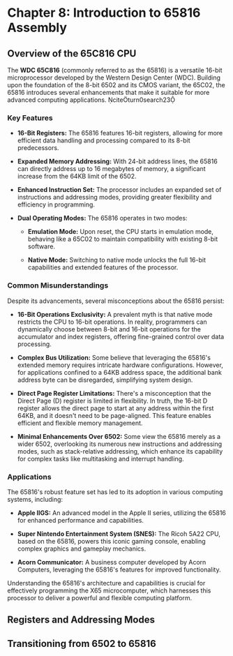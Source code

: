 # Chapter 8: Introduction to 65816 Assembly

## Overview of the 65C816 CPU

The **WDC 65C816** (commonly referred to as the 65816) is a versatile 16-bit microprocessor developed by the Western Design Center (WDC). Building upon the foundation of the 8-bit 6502 and its CMOS variant, the 65C02, the 65816 introduces several enhancements that make it suitable for more advanced computing applications. citeturn0search23

### Key Features

- **16-Bit Registers:** The 65816 features 16-bit registers, allowing for more efficient data handling and processing compared to its 8-bit predecessors.

- **Expanded Memory Addressing:** With 24-bit address lines, the 65816 can directly address up to 16 megabytes of memory, a significant increase from the 64KB limit of the 6502.

- **Enhanced Instruction Set:** The processor includes an expanded set of instructions and addressing modes, providing greater flexibility and efficiency in programming.

- **Dual Operating Modes:** The 65816 operates in two modes:

  - **Emulation Mode:** Upon reset, the CPU starts in emulation mode, behaving like a 65C02 to maintain compatibility with existing 8-bit software.

  - **Native Mode:** Switching to native mode unlocks the full 16-bit capabilities and extended features of the processor.

### Common Misunderstandings

Despite its advancements, several misconceptions about the 65816 persist:

- **16-Bit Operations Exclusivity:** A prevalent myth is that native mode restricts the CPU to 16-bit operations. In reality, programmers can dynamically choose between 8-bit and 16-bit operations for the accumulator and index registers, offering fine-grained control over data processing.

- **Complex Bus Utilization:** Some believe that leveraging the 65816's extended memory requires intricate hardware configurations. However, for applications confined to a 64KB address space, the additional bank address byte can be disregarded, simplifying system design.

- **Direct Page Register Limitations:** There's a misconception that the Direct Page (D) register is limited in flexibility. In truth, the 16-bit D register allows the direct page to start at any address within the first 64KB, and it doesn't need to be page-aligned. This feature enables efficient and flexible memory management.

- **Minimal Enhancements Over 6502:** Some view the 65816 merely as a wider 6502, overlooking its numerous new instructions and addressing modes, such as stack-relative addressing, which enhance its capability for complex tasks like multitasking and interrupt handling.

### Applications

The 65816's robust feature set has led to its adoption in various computing systems, including:

- **Apple IIGS:** An advanced model in the Apple II series, utilizing the 65816 for enhanced performance and capabilities.

- **Super Nintendo Entertainment System (SNES):** The Ricoh 5A22 CPU, based on the 65816, powers this iconic gaming console, enabling complex graphics and gameplay mechanics.

- **Acorn Communicator:** A business computer developed by Acorn Computers, leveraging the 65816's features for improved functionality.

Understanding the 65816's architecture and capabilities is crucial for effectively programming the X65 microcomputer, which harnesses this processor to deliver a powerful and flexible computing platform.

## Registers and Addressing Modes

## Transitioning from 6502 to 65816

